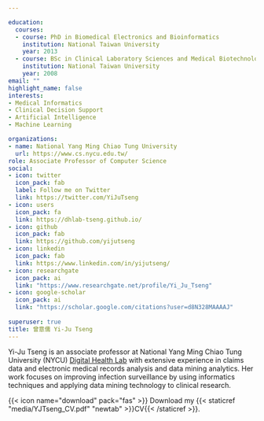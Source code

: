 ```yaml
---

education:
  courses:
  - course: PhD in Biomedical Electronics and Bioinformatics
    institution: National Taiwan University
    year: 2013
  - course: BSc in Clinical Laboratory Sciences and Medical Biotechnology
    institution: National Taiwan University
    year: 2008
email: ""
highlight_name: false
interests:
- Medical Informatics
- Clinical Decision Support
- Artificial Intelligence
- Machine Learning

organizations:
- name: National Yang Ming Chiao Tung University
  url: https://www.cs.nycu.edu.tw/
role: Associate Professor of Computer Science
social:
- icon: twitter
  icon_pack: fab
  label: Follow me on Twitter
  link: https://twitter.com/YiJuTseng
- icon: users
  icon_pack: fa
  link: https://dhlab-tseng.github.io/
- icon: github
  icon_pack: fab
  link: https://github.com/yijutseng
- icon: linkedin
  icon_pack: fab
  link: https://www.linkedin.com/in/yijutseng/
- icon: researchgate
  icon_pack: ai
  link: "https://www.researchgate.net/profile/Yi_Ju_Tseng"
- icon: google-scholar
  icon_pack: ai
  link: "https://scholar.google.com/citations?user=d8N328MAAAAJ"
  
superuser: true
title: 曾意儒 Yi-Ju Tseng
---
```


Yi-Ju Tseng is an associate professor at National Yang Ming Chiao Tung University (NYCU) [Digital Health Lab](https://dhlab-tseng.github.io/) with extensive experience in claims data and electronic medical records analysis and data mining analytics. Her work focuses on improving infection surveillance by using informatics techniques and applying data mining technology to clinical research.

{{< icon name="download" pack="fas" >}} Download my {{< staticref "media/YJTseng_CV.pdf" "newtab" >}}CV{{< /staticref >}}.
